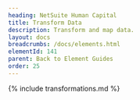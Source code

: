 ```yaml
---
heading: NetSuite Human Capital
title: Transform Data
description: Transform and map data.
layout: docs
breadcrumbs: /docs/elements.html
elementId: 141
parent: Back to Element Guides
order: 25
---
```


{% include transformations.md %}

